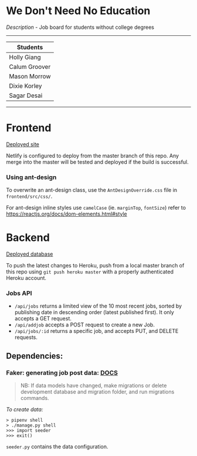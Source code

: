 # We Don't Need No Education

_Description_ - Job board for students without college degrees

---

| Students      |
| ------------- |
| Holly Giang   |
| Calum Groover |
| Mason Morrow  |
| Dixie Korley  |
| Sagar Desai   |

---

# Frontend

[Deployed site](https://sharp-bhabha-303aff.netlify.com/)

Netlify is configured to deploy from the master branch of this repo.
Any merge into the master will be tested and deployed if the build is successful.

### Using ant-design

To overwrite an ant-design class, use the `AntDesignOverride.css` file in `frontend/src/css/`.

For ant-design inline styles use `camelCase` (ie. `marginTop`, `fontSize`)
refer to https://reactjs.org/docs/dom-elements.html#style

# Backend

[Deployed database](https://job-board-backend.herokuapp.com/)

To push the latest changes to Heroku, push from a local master branch of this repo using `git push heroku master` with a properly authenticated Heroku account.

### Jobs API

- `/api/jobs` returns a limited view of the 10 most recent jobs, sorted by publishing date in descending order (latest published first). It only accepts a GET request.
- `/api/addjob` accepts a POST request to create a new Job.
- `/api/jobs/:id` returns a specific job, and accepts PUT, and DELETE requests.

## Dependencies:

###  Faker: generating job post data: [DOCS](https://faker.readthedocs.io/en/master/)

> NB:  If data models have changed, make migrations or delete development database and migration folder, and run migrations commands.

*To create data:*

    > pipenv shell
    > ./manage.py shell
    >>> import seeder
    >>> exit()

`seeder.py` contains the data configuration.

